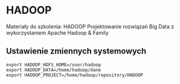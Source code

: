 # HADOOP
Materiały do szkolenia: HADOOP Projektowanie rozwiązań Big Data z wykorzystaniem Apache Hadoop &amp; Family

## Ustawienie zmiennych systemowych

```
export HADOOP_HDFS_HOME=/user/hadoop
export HADOOP_DATA=/home/hadoop/dane
export HADOOP_PROJECT=/home/hadoop/repository/HADOOP
```